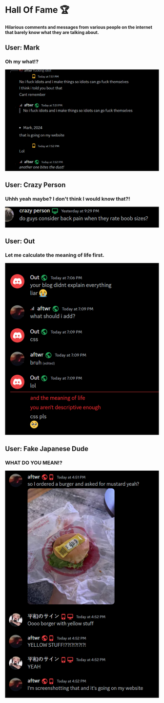 

# Hall Of Fame 🏆


#### Hilarious comments and messages from various people on the internet that barely know what they are talking about.


## User: Mark

### Oh my what!?

![img](./mark-being-mark.png)



## User: Crazy Person

### Uhhh yeah maybe? I don't think I would know that?!

![img](./jas-being-crazy.png)

## User: Out

### Let me calculate the meaning of life first.

![img](./get-tf-out-of-here.png)

## User: Fake Japanese Dude

### WHAT DO YOU MEAN!?

![img](./fake-japanese-dude.png)